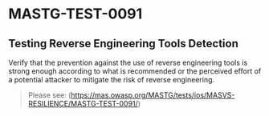 #  MASTG-TEST-0091

## Testing Reverse Engineering Tools Detection

Verify that the prevention against the use of reverse engineering tools is strong enough according to what is recommended or the perceived effort of a potential attacker to mitigate the risk of reverse engineering.

> Please see: (https://mas.owasp.org/MASTG/tests/ios/MASVS-RESILIENCE/MASTG-TEST-0091/)